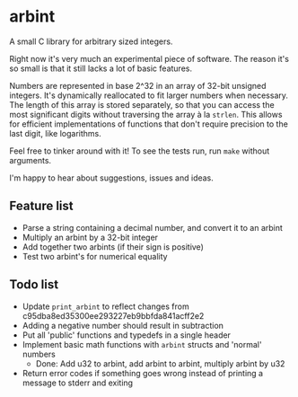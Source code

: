arbint
======

A small C library for arbitrary sized integers.

Right now it's very much an experimental piece of software. The reason it's so
small is that it still lacks a lot of basic features.

Numbers are represented in base 2^32 in an array of 32-bit unsigned integers. It's dynamically reallocated to fit larger numbers when necessary. The length of this array is stored separately, so that you can access the most significant digits without traversing the array à la `strlen`. This allows for efficient implementations of functions that don't require precision to the last digit, like logarithms.

Feel free to tinker around with it! To see the tests run, run `make` without arguments.

I'm happy to hear about suggestions, issues and ideas.

## Feature list

 - Parse a string containing a decimal number, and convert it to an arbint
 - Multiply an arbint by a 32-bit integer
 - Add together two arbints (if their sign is positive)
 - Test two arbint's for numerical equality


## Todo list

- Update `print_arbint` to reflect changes from c95dba8ed35300ee293227eb9bbfda841acff2e2
- Adding a negative number should result in subtraction
- Put all 'public' functions and typedefs in a single header
- Implement basic math functions with `arbint` structs and 'normal' numbers
	- Done: Add u32 to arbint, add arbint to arbint, multiply arbint by u32
- Return error codes if something goes wrong instead of printing a message
  to stderr and exiting


